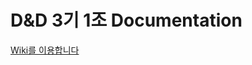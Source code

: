 # D&D 3기 1조 Documentation

[Wiki를 이용합니다](https://github.com/dnd-mentee-3rd/dnd-mentee-3rd-1-documentation/wiki)
